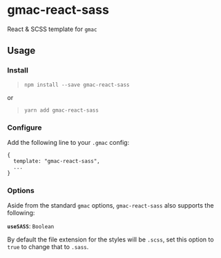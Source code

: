 # gmac-react-sass
React &amp; SCSS template for `gmac`

## Usage
### Install
> `npm install --save gmac-react-sass`

or

> `yarn add gmac-react-sass`

### Configure
Add the following line to your `.gmac` config:
```
{
  template: "gmac-react-sass",
  ...
}
```

### Options
Aside from the standard `gmac` options, `gmac-react-sass` also supports the following:

**`useSASS`**: `Boolean`

By default the file extension for the styles will be `.scss`, set this option to `true` to change that to `.sass`.
